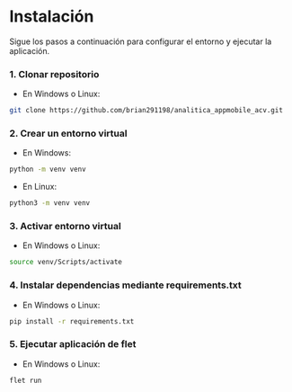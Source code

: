 
# Instalación

Sigue los pasos a continuación para configurar el entorno y ejecutar la aplicación.

### 1. Clonar repositorio
* En Windows o Linux:
```bash
git clone https://github.com/brian291198/analitica_appmobile_acv.git
```
### 2. Crear un entorno virtual
* En Windows:
```bash
python -m venv venv
```
* En Linux:
```bash
python3 -m venv venv
```

### 3. Activar entorno virtual
* En Windows o Linux:
```bash
source venv/Scripts/activate
```
### 4. Instalar dependencias mediante requirements.txt
* En Windows o Linux:
```bash
pip install -r requirements.txt
```

### 5. Ejecutar aplicación de flet
* En Windows o Linux:
```bash
flet run
```

